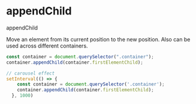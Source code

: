 # appendChild
appendChild

Move an element from its current position to the new position.
Also can be used across different containers.

```js
const container = document.querySelector(".container");
container.appendChild(container.firstElementChild);

// carousel effect
setInterval(() => {
    const container = document.querySelector('.container');
    container.appendChild(container.firstElementChild);
  }, 1000)
```
